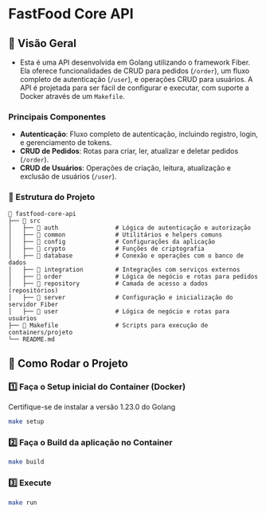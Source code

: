 # FastFood Core API

## 📌 Visão Geral
- Esta é uma API desenvolvida em Golang utilizando o framework Fiber. Ela oferece funcionalidades de CRUD para pedidos (`/order`), um fluxo completo de autenticação (`/user`), e operações CRUD para usuários. A API é projetada para ser fácil de configurar e executar, com suporte a Docker através de um `Makefile`.

### Principais Componentes
- **Autenticação**: Fluxo completo de autenticação, incluindo registro, login, e gerenciamento de tokens.
- **CRUD de Pedidos**: Rotas para criar, ler, atualizar e deletar pedidos (`/order`).
- **CRUD de Usuários**: Operações de criação, leitura, atualização e exclusão de usuários (`/user`).

### 🔧 Estrutura do Projeto

```plaintext
📂 fastfood-core-api
├── 📂 src
│   ├── 📂 auth                # Lógica de autenticação e autorização
│   ├── 📂 common              # Utilitários e helpers comuns
│   ├── 📂 config              # Configurações da aplicação
│   ├── 📂 crypto              # Funções de criptografia
│   ├── 📂 database            # Conexão e operações com o banco de dados
│   ├── 📂 integration         # Integrações com serviços externos
│   ├── 📂 order               # Lógica de negócio e rotas para pedidos
│   ├── 📂 repository          # Camada de acesso a dados (repositórios)
│   ├── 📂 server              # Configuração e inicialização do servidor Fiber
│   ├── 📂 user                # Lógica de negócio e rotas para usuários
├── 🚀 Makefile                # Scripts para execução de containers/projeto
└── README.md
```

## 🚀 Como Rodar o Projeto
### 1️⃣ Faça o Setup inicial do Container (Docker)
Certifique-se de instalar a versão 1.23.0 do Golang
```sh
make setup
```

### 2️⃣ Faça o Build da aplicação no Container
```sh
make build
```

### 3️⃣ Execute
```sh
make run
```

